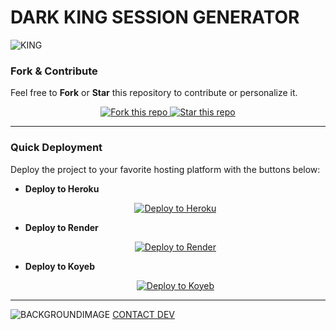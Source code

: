 # DARK KING SESSION GENERATOR 

![KING](https://files.catbox.moe/7sfsbc.jpg)


> 
### **Fork & Contribute**
Feel free to **Fork** or **Star** this repository to contribute or personalize it.

<p align="center">
  <a href="https://github.com/YoungboyTechZw/YoungboyTechZw-MDX/FORK">
    <img alt="Fork this repo" src="https://img.shields.io/badge/Fork%20This%20Repo-black?style=for-the-badge&logo=github&logoColor=white" />
  </a>
  <a href="https://github.com/KingZord263/PATRON-MDS/stargazers">
    <img alt="Star this repo" src="https://img.shields.io/github/stars/Kingzord263/GOTAR-MD-SESSION?style=for-the-badge&logo=github&logoColor=white" />
  </a>
</p>

---

### **Quick Deployment**
Deploy the project to your favorite hosting platform with the buttons below:

- **Deploy to Heroku**
  <p align="center">
    <a href="https://dashboard.heroku.com/new?template=https://github.com/KINGZORD263/GOTAR-MD-SESSION" target="_blank">
      <img alt="Deploy to Heroku" src="https://img.shields.io/badge/Deploy%20to%20Heroku-black?style=for-the-badge&logo=heroku&logoColor=white" />
    </a>
  </p>

- **Deploy to Render**
  <p align="center">
    <a href="https://dashboard.render.com" target="_blank">
      <img alt="Deploy to Render" src="https://img.shields.io/badge/Deploy%20to%20Render-black?style=for-the-badge&logo=render&logoColor=white" />
    </a>
  </p>

- **Deploy to Koyeb**
  <p align="center">
    <a href="https://app.koyeb.com" target="_blank">
      <img alt="Deploy to Koyeb" src="https://img.shields.io/badge/Deploy%20to%20Koyeb-black?style=for-the-badge&logo=koyeb&logoColor=white" />
    </a>
  </p>

---

![BACKGROUNDIMAGE](https://files.catbox.moe/6f05ah.jpg)
 [CONTACT DEV](https://wa.me/263776404156)
 

